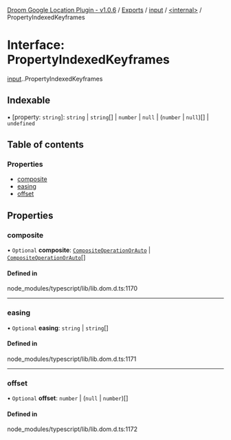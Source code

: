 [Droom Google Location Plugin - v1.0.6](../README.md) / [Exports](../modules.md) / [input](../modules/input.md) / [<internal\>](../modules/input._internal_.md) / PropertyIndexedKeyframes

# Interface: PropertyIndexedKeyframes

[input](../modules/input.md).[<internal>](../modules/input._internal_.md).PropertyIndexedKeyframes

## Indexable

▪ [property: `string`]: `string` \| `string`[] \| `number` \| ``null`` \| (`number` \| ``null``)[] \| `undefined`

## Table of contents

### Properties

- [composite](input._internal_.PropertyIndexedKeyframes.md#composite)
- [easing](input._internal_.PropertyIndexedKeyframes.md#easing)
- [offset](input._internal_.PropertyIndexedKeyframes.md#offset)

## Properties

### composite

• `Optional` **composite**: [`CompositeOperationOrAuto`](../modules/input._internal_.md#compositeoperationorauto) \| [`CompositeOperationOrAuto`](../modules/input._internal_.md#compositeoperationorauto)[]

#### Defined in

node_modules/typescript/lib/lib.dom.d.ts:1170

___

### easing

• `Optional` **easing**: `string` \| `string`[]

#### Defined in

node_modules/typescript/lib/lib.dom.d.ts:1171

___

### offset

• `Optional` **offset**: `number` \| (``null`` \| `number`)[]

#### Defined in

node_modules/typescript/lib/lib.dom.d.ts:1172

